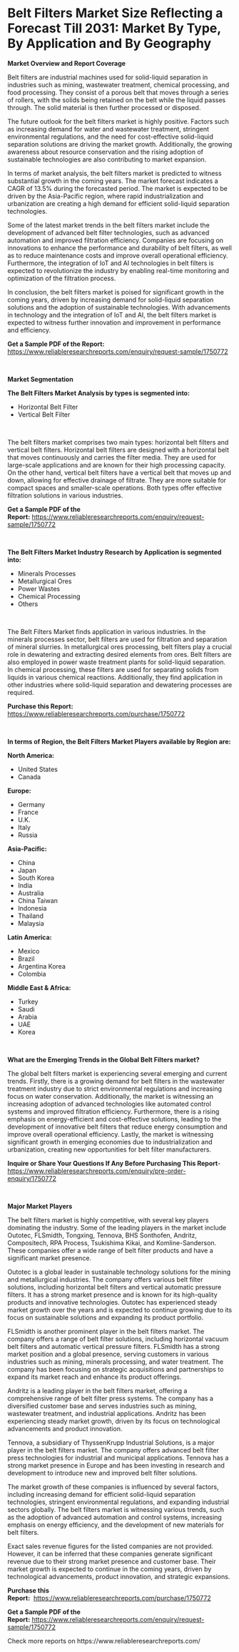 <p><h1>Belt Filters Market Size Reflecting a Forecast Till 2031: Market By Type, By Application and By Geography</h1></p><p><strong>Market Overview and Report Coverage</strong></p>
<p><p>Belt filters are industrial machines used for solid-liquid separation in industries such as mining, wastewater treatment, chemical processing, and food processing. They consist of a porous belt that moves through a series of rollers, with the solids being retained on the belt while the liquid passes through. The solid material is then further processed or disposed.</p><p>The future outlook for the belt filters market is highly positive. Factors such as increasing demand for water and wastewater treatment, stringent environmental regulations, and the need for cost-effective solid-liquid separation solutions are driving the market growth. Additionally, the growing awareness about resource conservation and the rising adoption of sustainable technologies are also contributing to market expansion.</p><p>In terms of market analysis, the belt filters market is predicted to witness substantial growth in the coming years. The market forecast indicates a CAGR of 13.5% during the forecasted period. The market is expected to be driven by the Asia-Pacific region, where rapid industrialization and urbanization are creating a high demand for efficient solid-liquid separation technologies.</p><p>Some of the latest market trends in the belt filters market include the development of advanced belt filter technologies, such as advanced automation and improved filtration efficiency. Companies are focusing on innovations to enhance the performance and durability of belt filters, as well as to reduce maintenance costs and improve overall operational efficiency. Furthermore, the integration of IoT and AI technologies in belt filters is expected to revolutionize the industry by enabling real-time monitoring and optimization of the filtration process.</p><p>In conclusion, the belt filters market is poised for significant growth in the coming years, driven by increasing demand for solid-liquid separation solutions and the adoption of sustainable technologies. With advancements in technology and the integration of IoT and AI, the belt filters market is expected to witness further innovation and improvement in performance and efficiency.</p></p>
<p><strong>Get a Sample PDF of the Report:</strong> <a href="https://www.reliableresearchreports.com/enquiry/request-sample/1750772">https://www.reliableresearchreports.com/enquiry/request-sample/1750772</a></p>
<p>&nbsp;</p>
<p><strong>Market Segmentation</strong></p>
<p><strong>The Belt Filters Market Analysis by types is segmented into:</strong></p>
<p><ul><li>Horizontal Belt Filter</li><li>Vertical Belt Filter</li></ul></p>
<p>&nbsp;</p>
<p><p>The belt filters market comprises two main types: horizontal belt filters and vertical belt filters. Horizontal belt filters are designed with a horizontal belt that moves continuously and carries the filter media. They are used for large-scale applications and are known for their high processing capacity. On the other hand, vertical belt filters have a vertical belt that moves up and down, allowing for effective drainage of filtrate. They are more suitable for compact spaces and smaller-scale operations. Both types offer effective filtration solutions in various industries.</p></p>
<p><strong>Get a Sample PDF of the Report:</strong>&nbsp;<a href="https://www.reliableresearchreports.com/enquiry/request-sample/1750772">https://www.reliableresearchreports.com/enquiry/request-sample/1750772</a></p>
<p>&nbsp;</p>
<p><strong>The Belt Filters Market Industry Research by Application is segmented into:</strong></p>
<p><ul><li>Minerals Processes</li><li>Metallurgical Ores</li><li>Power Wastes</li><li>Chemical Processing</li><li>Others</li></ul></p>
<p>&nbsp;</p>
<p><p>The Belt Filters Market finds application in various industries. In the minerals processes sector, belt filters are used for filtration and separation of mineral slurries. In metallurgical ores processing, belt filters play a crucial role in dewatering and extracting desired elements from ores. Belt filters are also employed in power waste treatment plants for solid-liquid separation. In chemical processing, these filters are used for separating solids from liquids in various chemical reactions. Additionally, they find application in other industries where solid-liquid separation and dewatering processes are required.</p></p>
<p><strong>Purchase this Report:</strong>&nbsp; <a href="https://www.reliableresearchreports.com/purchase/1750772">https://www.reliableresearchreports.com/purchase/1750772</a></p>
<p>&nbsp;</p>
<p><strong>In terms of Region, the Belt Filters Market Players available by Region are:</strong></p>
<p>
    <p> <strong> North America: </strong>
        <ul>
            <li>United States</li>
            <li>Canada</li>
        </ul>
        </p> 
    <p> <strong> Europe: </strong>
        <ul>
            <li>Germany</li>
            <li>France</li>
            <li>U.K.</li>
            <li>Italy</li>
            <li>Russia</li>
        </ul>
        </p> 
    <p> <strong> Asia-Pacific: </strong>
        <ul>
            <li>China</li>
            <li>Japan</li>
            <li>South Korea</li>
            <li>India</li>
            <li>Australia</li>
            <li>China Taiwan</li>
            <li>Indonesia</li>
            <li>Thailand</li>
            <li>Malaysia</li>
        </ul>
        </p> 
    <p> <strong> Latin America: </strong>
        <ul>
            <li>Mexico</li>
            <li>Brazil</li>
            <li>Argentina Korea</li>
            <li>Colombia</li>
        </ul>
        </p> 
    <p> <strong> Middle East & Africa: </strong>
        <ul>
            <li>Turkey</li>
            <li>Saudi</li>
            <li>Arabia</li>
            <li>UAE</li>
            <li>Korea</li>
        </ul>
    </p>
    </p>
<p>&nbsp;</p>
<p><strong>What are the Emerging Trends in the Global Belt Filters market?</strong></p>
<p><p>The global belt filters market is experiencing several emerging and current trends. Firstly, there is a growing demand for belt filters in the wastewater treatment industry due to strict environmental regulations and increasing focus on water conservation. Additionally, the market is witnessing an increasing adoption of advanced technologies like automated control systems and improved filtration efficiency. Furthermore, there is a rising emphasis on energy-efficient and cost-effective solutions, leading to the development of innovative belt filters that reduce energy consumption and improve overall operational efficiency. Lastly, the market is witnessing significant growth in emerging economies due to industrialization and urbanization, creating new opportunities for belt filter manufacturers.</p></p>
<p><strong>Inquire or Share Your Questions If Any Before Purchasing This Report</strong>- <a href="https://www.reliableresearchreports.com/enquiry/pre-order-enquiry/1750772">https://www.reliableresearchreports.com/enquiry/pre-order-enquiry/1750772</a></p>
<p>&nbsp;</p>
<p><strong>Major Market Players</strong></p>
<p><p>The belt filters market is highly competitive, with several key players dominating the industry. Some of the leading players in the market include Outotec, FLSmidth, Tongxing, Tennova, BHS Sonthofen, Andritz, Compositech, RPA Process, Tsukishima Kikai, and Komline-Sanderson. These companies offer a wide range of belt filter products and have a significant market presence.</p><p>Outotec is a global leader in sustainable technology solutions for the mining and metallurgical industries. The company offers various belt filter solutions, including horizontal belt filters and vertical automatic pressure filters. It has a strong market presence and is known for its high-quality products and innovative technologies. Outotec has experienced steady market growth over the years and is expected to continue growing due to its focus on sustainable solutions and expanding its product portfolio.</p><p>FLSmidth is another prominent player in the belt filters market. The company offers a range of belt filter solutions, including horizontal vacuum belt filters and automatic vertical pressure filters. FLSmidth has a strong market position and a global presence, serving customers in various industries such as mining, minerals processing, and water treatment. The company has been focusing on strategic acquisitions and partnerships to expand its market reach and enhance its product offerings.</p><p>Andritz is a leading player in the belt filters market, offering a comprehensive range of belt filter press systems. The company has a diversified customer base and serves industries such as mining, wastewater treatment, and industrial applications. Andritz has been experiencing steady market growth, driven by its focus on technological advancements and product innovation.</p><p>Tennova, a subsidiary of ThyssenKrupp Industrial Solutions, is a major player in the belt filters market. The company offers advanced belt filter press technologies for industrial and municipal applications. Tennova has a strong market presence in Europe and has been investing in research and development to introduce new and improved belt filter solutions.</p><p>The market growth of these companies is influenced by several factors, including increasing demand for efficient solid-liquid separation technologies, stringent environmental regulations, and expanding industrial sectors globally. The belt filters market is witnessing various trends, such as the adoption of advanced automation and control systems, increasing emphasis on energy efficiency, and the development of new materials for belt filters.</p><p>Exact sales revenue figures for the listed companies are not provided. However, it can be inferred that these companies generate significant revenue due to their strong market presence and customer base. Their market growth is expected to continue in the coming years, driven by technological advancements, product innovation, and strategic expansions.</p></p>
<p><strong>Purchase this Report:</strong>&nbsp;&nbsp;<a href="https://www.reliableresearchreports.com/purchase/1750772">https://www.reliableresearchreports.com/purchase/1750772</a></p>
<p></p>
<p><strong>Get a Sample PDF of the Report:</strong>&nbsp;<a href="https://www.reliableresearchreports.com/enquiry/request-sample/1750772">https://www.reliableresearchreports.com/enquiry/request-sample/1750772</a></p>
<p>Check more reports on https://www.reliableresearchreports.com/</p>